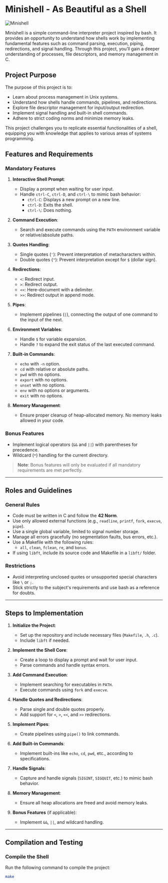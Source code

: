 # Minishell - As Beautiful as a Shell

![Minishell](link)

Minishell is a simple command-line interpreter project inspired by bash. It provides an opportunity to understand how shells work by implementing fundamental features such as command parsing, execution, piping, redirections, and signal handling. Through this project, you’ll gain a deeper understanding of processes, file descriptors, and memory management in C.

## Project Purpose

The purpose of this project is to:
- Learn about process management in Unix systems.
- Understand how shells handle commands, pipelines, and redirections.
- Explore file descriptor management for input/output redirection.
- Implement signal handling and built-in shell commands.
- Adhere to strict coding norms and minimize memory leaks.

This project challenges you to replicate essential functionalities of a shell, equipping you with knowledge that applies to various areas of systems programming.

## Features and Requirements

### Mandatory Features
1. **Interactive Shell Prompt**:
   - Display a prompt when waiting for user input.
   - Handle `ctrl-C`, `ctrl-D`, and `ctrl-\` to mimic bash behavior:
     - `ctrl-C`: Displays a new prompt on a new line.
     - `ctrl-D`: Exits the shell.
     - `ctrl-\`: Does nothing.

2. **Command Execution**:
   - Search and execute commands using the `PATH` environment variable or relative/absolute paths.

3. **Quotes Handling**:
   - Single quotes (`'`): Prevent interpretation of metacharacters within.
   - Double quotes (`"`): Prevent interpretation except for `$` (dollar sign).

4. **Redirections**:
   - `<`: Redirect input.
   - `>`: Redirect output.
   - `<<`: Here-document with a delimiter.
   - `>>`: Redirect output in append mode.

5. **Pipes**:
   - Implement pipelines (`|`), connecting the output of one command to the input of the next.

6. **Environment Variables**:
   - Handle `$` for variable expansion.
   - Handle `?` to expand the exit status of the last executed command.

7. **Built-in Commands**:
   - `echo` with `-n` option.
   - `cd` with relative or absolute paths.
   - `pwd` with no options.
   - `export` with no options.
   - `unset` with no options.
   - `env` with no options or arguments.
   - `exit` with no options.

8. **Memory Management**:
   - Ensure proper cleanup of heap-allocated memory. No memory leaks allowed in your code.

### Bonus Features
- Implement logical operators (`&&` and `||`) with parentheses for precedence.
- Wildcard (`*`) handling for the current directory.

> **Note**: Bonus features will only be evaluated if all mandatory requirements are met perfectly.

---

## Roles and Guidelines

### General Rules
- Code must be written in C and follow the **42 Norm**.
- Use only allowed external functions (e.g., `readline`, `printf`, `fork`, `execve`, `pipe`).
- Use a single global variable, limited to signal number storage.
- Manage all errors gracefully (no segmentation faults, bus errors, etc.).
- Use a Makefile with the following rules:
  - `all`, `clean`, `fclean`, `re`, and `bonus`.
- If using `libft`, include its source code and Makefile in a `libft/` folder.

### Restrictions
- Avoid interpreting unclosed quotes or unsupported special characters like `\` or `;`.
- Stick strictly to the subject's requirements and use bash as a reference for doubts.

---

## Steps to Implementation

1. **Initialize the Project**:
   - Set up the repository and include necessary files (`Makefile`, `.h`, `.c`).
   - Include `libft` if needed.

2. **Implement the Shell Core**:
   - Create a loop to display a prompt and wait for user input.
   - Parse commands and handle syntax errors.

3. **Add Command Execution**:
   - Implement searching for executables in `PATH`.
   - Execute commands using `fork` and `execve`.

4. **Handle Quotes and Redirections**:
   - Parse single and double quotes properly.
   - Add support for `<`, `>`, `<<`, and `>>` redirections.

5. **Implement Pipes**:
   - Create pipelines using `pipe()` to link commands.

6. **Add Built-in Commands**:
   - Implement built-ins like `echo`, `cd`, `pwd`, etc., according to specifications.

7. **Handle Signals**:
   - Capture and handle signals (`SIGINT`, `SIGQUIT`, etc.) to mimic bash behavior.

8. **Memory Management**:
   - Ensure all heap allocations are freed and avoid memory leaks.

9. **Bonus Features** (if applicable):
   - Implement `&&`, `||`, and wildcard handling.

---

## Compilation and Testing

### Compile the Shell
Run the following command to compile the project:
```bash
make
